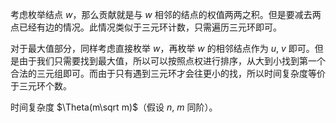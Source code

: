 考虑枚举结点 $w$，那么贡献就是与 $w$ 相邻的结点的权值两两之积。但是要减去两点已经有边的情况。此情况类似于三元环计数，只需遍历三元环即可。

对于最大值部分，同样考虑直接枚举 $w$，再枚举 $w$ 的相邻结点作为 $u,\ v$ 即可。但是由于我们只需要找到最大值，所以可以按照点权进行排序，从大到小找到第一个合法的三元组即可。而由于只有遇到三元环才会往更小的找，所以时间复杂度等价于三元环个数。

时间复杂度 $\Theta(m\sqrt m)$（假设 $n,\ m$ 同阶）。